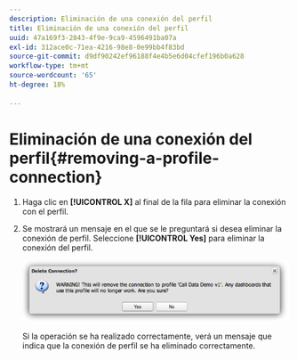```yaml
---
description: Eliminación de una conexión del perfil
title: Eliminación de una conexión del perfil
uuid: 47a169f3-2843-4f9e-9ca9-4596491ba07a
exl-id: 312ace0c-71ea-4216-98e8-0e99bb4f83bd
source-git-commit: d9df90242ef96188f4e4b5e6d04cfef196b0a628
workflow-type: tm+mt
source-wordcount: '65'
ht-degree: 18%

---
```


# Eliminación de una conexión del perfil{#removing-a-profile-connection}

1. Haga clic en **[!UICONTROL X]** al final de la fila para eliminar la conexión con el perfil.
1. Se mostrará un mensaje en el que se le preguntará si desea eliminar la conexión de perfil. Seleccione **[!UICONTROL Yes]** para eliminar la conexión del perfil.

   ![](assets/delete_connection.png)

   Si la operación se ha realizado correctamente, verá un mensaje que indica que la conexión de perfil se ha eliminado correctamente.
